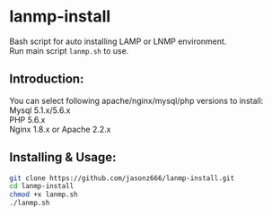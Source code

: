 # lanmp-install
Bash script for auto installing LAMP or LNMP environment.  
Run main script `lanmp.sh` to use.

## Introduction:
You can select following apache/nginx/mysql/php versions to install:  
Mysql 5.1.x/5.6.x  
PHP 5.6.x  
Nginx 1.8.x or Apache 2.2.x  

## Installing & Usage:
```bash
git clone https://github.com/jasonz666/lanmp-install.git
cd lanmp-install
chmod +x lanmp.sh
./lanmp.sh
```

